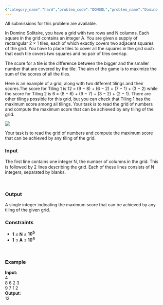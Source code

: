 ```yaml
---
{"category_name":"hard","problem_code":"DOMSOL","problem_name":"Domino Solitaire","languages_supported":{"0":"ADA","1":"ASM","2":"BASH","3":"BF","4":"C","5":"C99 strict","6":"CAML","7":"CLOJ","8":"CLPS","9":"CPP 4.3.2","10":"CPP 4.9.2","11":"CPP14","12":"CS2","13":"D","14":"ERL","15":"FORT","16":"FS","17":"GO","18":"HASK","19":"ICK","20":"ICON","21":"JAVA","22":"JS","23":"LISP clisp","24":"LISP sbcl","25":"LUA","26":"NEM","27":"NICE","28":"NODEJS","29":"PAS fpc","30":"PAS gpc","31":"PERL","32":"PERL6","33":"PHP","34":"PIKE","35":"PRLG","36":"PYTH","37":"PYTH 3.4","38":"RUBY","39":"SCALA","40":"SCM guile","41":"SCM qobi","42":"ST","43":"TCL","44":"TEXT","45":"WSPC"},"max_timelimit":3,"source_sizelimit":50000,"problem_author":"yogesh01","problem_tester":null,"date_added":"15-11-2014","tags":{"0":"dynamic","1":"easy","2":"inpr1501","3":"yogesh01"},"time":{"view_start_date":1422551177,"submit_start_date":1422551177,"visible_start_date":1422551127,"end_date":1735669800},"layout":"problem"}
---
```

<span class="solution-visible-txt">All submissions for this problem are available.</span><p>In Domino Solitaire, you have a grid with two rows and N columns. Each square in the grid contains an integer A. You are given a supply of rectangular 2 × 1 tiles, each of which exactly covers two adjacent squares of the grid. You have to place tiles to cover all the squares in the grid such that each tile covers two squares and no pair of tiles overlap.</p>
<p>The score for a tile is the diﬀerence between the bigger and the smaller number that are covered by the tile. The aim of the game is to maximize the sum of the scores of all the tiles. </p>
<p>Here is an example of a grid, along with two different tilings and their scores.The score for Tiling 1 is 12 = (9 − 8) + (6 − 2) + (7 − 1) + (3 − 2) while the score for Tiling 2 is 6 = (8 − 6) + (9 − 7) + (3 − 2) + (2 − 1). There are other tilings possible for this grid, but you can check that Tiling 1 has the maximum score among all tilings. Your task is to read the grid of numbers and compute the maximum score that can be achieved by any tiling of the grid.</p>
<p><img src="/download/extimages/7a5dce34b65f397e0b2b7b4fc7eb78d0.png" /></p>
<p>Your task is to read the grid of numbers and compute the maximum score that can be achieved by any tiling of the grid.</p>
<h3><strong>Input</strong></h3>
<p>The ﬁrst line contains one integer N, the number of columns in the grid. This is followed by 2 lines describing the grid. Each of these lines consists of N integers, separated by blanks.</p>
<p> </p>
<h3><strong>Output</strong></h3>
<p>A single integer indicating the maximum score that can be achieved by any tiling of the given grid.</p>
<h3>Constraints</h3>
<ul>
<li><b>1</b> ≤ <b>N</b> ≤ <b>10<sup>5</sup></b></li>
<li><b>1</b> ≤ <b>A</b> ≤ <b>10<sup>4<br />
<!--'sup--><!--'sup--><p></p></sup></b></li>
</ul>
<p> </p>
<h3>Example</h3>
<p><b>Input:</b><br />
4<br />
8 6 2 3<br />
9 7 1 2<br />
<b>Output:</b><br />
12<font face="sans-serif, Arial, Verdana, Trebuchet MS"><span style="white-space: normal;"> </span></font></p>
